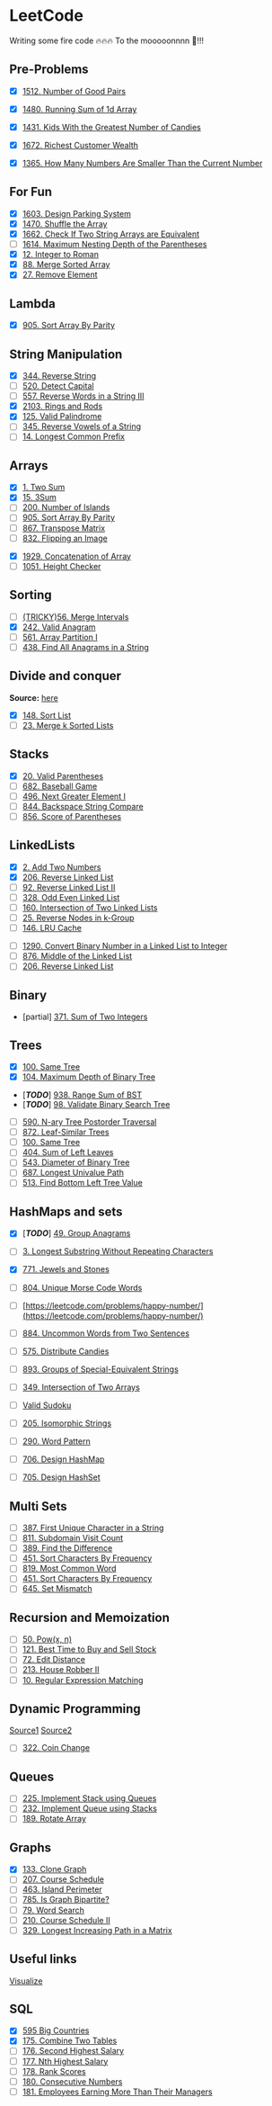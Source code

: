 # LeetCode

Writing some fire code 🔥🔥🔥 To the mooooonnnn 🚀!!!

## Pre-Problems

* [x] [1512. Number of Good Pairs](https://leetcode.com/problems/number-of-good-pairs/)
* [x] [1480. Running Sum of 1d Array](https://leetcode.com/problems/running-sum-of-1d-array/)
* [x] [1431. Kids With the Greatest Number of Candies](https://leetcode.com/problems/kids-with-the-greatest-number-of-candies/)
* [x] [1672. Richest Customer Wealth](https://leetcode.com/problems/richest-customer-wealth/)

* [x] [1365. How Many Numbers Are Smaller Than the Current Number](https://leetcode.com/problems/how-many-numbers-are-smaller-than-the-current-number/)

## For Fun

* [x] [1603. Design Parking System](https://leetcode.com/problems/design-parking-system/)
* [x] [1470. Shuffle the Array](https://leetcode.com/problems/shuffle-the-array/)
* [x] [1662. Check If Two String Arrays are Equivalent](https://leetcode.com/problems/check-if-two-string-arrays-are-equivalent/)
* [ ] [1614. Maximum Nesting Depth of the Parentheses](https://leetcode.com/problems/maximum-nesting-depth-of-the-parentheses/)
* [x] [12. Integer to Roman](https://leetcode.com/problems/integer-to-roman/description/)
* [x] [88. Merge Sorted Array](https://leetcode.com/problems/merge-sorted-array/)
* [x] [27. Remove Element](https://leetcode.com/problems/remove-element/?envType=study-plan-v2&envId=top-interview-150)

## Lambda

* [x] [905. Sort Array By Parity](https://leetcode.com/problems/sort-array-by-parity/)

## String Manipulation

* [x] [344. Reverse String](https://leetcode.com/problems/reverse-string/)
* [ ] [520. Detect Capital](https://leetcode.com/problems/detect-capital/)
* [ ] [557. Reverse Words in a String III](https://leetcode.com/problems/reverse-words-in-a-string-iii/)
* [x] [2103. Rings and Rods](https://leetcode.com/problems/rings-and-rods/)
* [x] [125. Valid Palindrome](https://leetcode.com/problems/valid-palindrome/)
* [ ] [345. Reverse Vowels of a String](https://leetcode.com/problems/reverse-vowels-of-a-string/)
* [ ] [14. Longest Common Prefix](https://leetcode.com/problems/longest-common-prefix/)

## Arrays

* [x] [1. Two Sum](https://leetcode.com/problems/two-sum/)
* [x] [15. 3Sum](https://leetcode.com/problems/3sum/submissions/)
* [ ] [200. Number of Islands](https://leetcode.com/problems/number-of-islands/)
* [ ] [905. Sort Array By Parity](https://leetcode.com/problems/sort-array-by-parity/)  
* [ ] [867. Transpose Matrix](https://leetcode.com/problems/transpose-matrix/)
* [ ] [832. Flipping an Image](https://leetcode.com/problems/flipping-an-image/)
<!-- Extra -->
* [X] [1929. Concatenation of Array](https://leetcode.com/problems/concatenation-of-array/)  
* [ ] [1051. Height Checker](https://leetcode.com/problems/height-checker/)

## Sorting

* [ ] [(TRICKY)56. Merge Intervals](https://leetcode.com/problems/merge-intervals/)
* [x] [242. Valid Anagram](https://leetcode.com/problems/valid-anagram/)
* [ ] [561. Array Partition I](https://leetcode.com/problems/array-partition-i/)
* [ ] [438. Find All Anagrams in a String](https://leetcode.com/problems/find-all-anagrams-in-a-string/)

## Divide and conquer

**Source:** [here](https://leetcode.com/explore/learn/card/recursion-ii/470/divide-and-conquer/2897/)

* [x] [148. Sort List](https://leetcode.com/problems/sort-list/)
* [ ] [23. Merge k Sorted Lists](https://leetcode.com/problems/merge-k-sorted-lists/)

## Stacks

* [x] [20. Valid Parentheses](https://leetcode.com/problems/valid-parentheses/)
* [ ] [682. Baseball Game](https://leetcode.com/problems/baseball-game/)
* [ ] [496. Next Greater Element I](https://leetcode.com/problems/next-greater-element-i/)
* [ ] [844. Backspace String Compare](https://leetcode.com/problems/backspace-string-compare/)
* [ ] [856. Score of Parentheses](https://leetcode.com/problems/score-of-parentheses/)

## LinkedLists

* [x] [2. Add Two Numbers](https://leetcode.com/problems/add-two-numbers/)
* [x] [206. Reverse Linked List](https://leetcode.com/problems/reverse-linked-list/)
* [ ] [92. Reverse Linked List II](https://leetcode.com/problems/reverse-linked-list-ii/)
* [ ] [328. Odd Even Linked List](https://leetcode.com/problems/odd-even-linked-list/)
* [ ] [160. Intersection of Two Linked Lists
](https://leetcode.com/problems/intersection-of-two-linked-lists/)
* [ ] [25. Reverse Nodes in k-Group](https://leetcode.com/problems/reverse-nodes-in-k-group/)
* [ ] [146. LRU Cache](https://leetcode.com/problems/lru-cache/)

<!-- Extra -->
* [ ] [1290. Convert Binary Number in a Linked List to Integer](https://leetcode.com/problems/convert-binary-number-in-a-linked-list-to-integer/)
* [ ] [876. Middle of the Linked List](https://leetcode.com/problems/middle-of-the-linked-list/)
* [ ] [206. Reverse Linked List](https://leetcode.com/problems/reverse-linked-list/)

## Binary  

* [partial] [371. Sum of Two Integers](https://leetcode.com/problems/sum-of-two-integers/)

## Trees

* [x] [100. Same Tree](https://leetcode.com/problems/same-tree/)
* [x] [104. Maximum Depth of Binary Tree
](https://leetcode.com/problems/maximum-depth-of-binary-tree/)
* [***TODO***] [938. Range Sum of BST](https://leetcode.com/problems/range-sum-of-bst/)
* [***TODO***] [98. Validate Binary Search Tree](https://leetcode.com/problems/validate-binary-search-tree/)
* [ ] [590. N-ary Tree Postorder Traversal](https://leetcode.com/problems/n-ary-tree-postorder-traversal/)
* [ ] [872. Leaf-Similar Trees](https://leetcode.com/problems/leaf-similar-trees/)
* [ ] [100. Same Tree](https://leetcode.com/problems/same-tree/)
* [ ] [404. Sum of Left Leaves](https://leetcode.com/problems/sum-of-left-leaves/)
* [ ] [543. Diameter of Binary Tree](https://leetcode.com/problems/diameter-of-binary-tree/)
* [ ] [687. Longest Univalue Path](https://leetcode.com/problems/longest-univalue-path/)
* [ ] [513. Find Bottom Left Tree Value](https://leetcode.com/problems/find-bottom-left-tree-value/)

## HashMaps and sets

* [X] [***TODO***] [49. Group Anagrams](https://leetcode.com/problems/group-anagrams/)
* [ ] [3. Longest Substring Without Repeating Characters](https://leetcode.com/problems/longest-substring-without-repeating-characters/)

* [x] [771. Jewels and Stones](https://leetcode.com/problems/jewels-and-stones/)
* [ ] [804. Unique Morse Code Words](https://leetcode.com/problems/unique-morse-code-words/)
* [ ] [https://leetcode.com/problems/happy-number/](https://leetcode.com/problems/happy-number/)
* [ ] [884. Uncommon Words from Two Sentences](https://leetcode.com/problems/uncommon-words-from-two-sentences/)
* [ ] [575. Distribute Candies](https://leetcode.com/problems/distribute-candies/)
* [ ] [893. Groups of Special-Equivalent Strings](https://leetcode.com/problems/groups-of-special-equivalent-strings/)
* [ ] [349. Intersection of Two Arrays](https://leetcode.com/problems/intersection-of-two-arrays/)
* [ ] [Valid Sudoku](https://leetcode.com/problems/valid-sudoku/)
* [ ] [205. Isomorphic Strings](https://leetcode.com/problems/isomorphic-strings/)
* [ ] [290. Word Pattern](https://leetcode.com/problems/word-pattern/)
* [ ] [706. Design HashMap](https://leetcode.com/problems/design-hashmap/)
* [ ] [705. Design HashSet](https://leetcode.com/problems/design-hashset/)

## Multi Sets

* [ ] [387. First Unique Character in a String](https://leetcode.com/problems/first-unique-character-in-a-string/)
* [ ] [811. Subdomain Visit Count](https://leetcode.com/problems/subdomain-visit-count/)
* [ ] [389. Find the Difference](https://leetcode.com/problems/find-the-difference/)
* [ ] [451. Sort Characters By Frequency](https://leetcode.com/problems/sort-characters-by-frequency/)
* [ ]  [819. Most Common Word](https://leetcode.com/problems/most-common-word/)
* [ ]  [451. Sort Characters By Frequency](https://leetcode.com/problems/sort-characters-by-frequency/)
* [ ]  [645. Set Mismatch](https://leetcode.com/problems/set-mismatch/)

## Recursion and Memoization

* [ ] [50. Pow(x, n)](https://leetcode.com/problems/powx-n/)
* [ ] [121. Best Time to Buy and Sell Stock](https://leetcode.com/problems/best-time-to-buy-and-sell-stock/)
* [ ] [72. Edit Distance](https://leetcode.com/problems/edit-distance/)
* [ ] [213. House Robber II](https://leetcode.com/problems/house-robber-ii/)
* [ ] [10. Regular Expression Matching](https://leetcode.com/problems/regular-expression-matching/)

## Dynamic Programming

[Source1](https://www.freecodecamp.org/news/demystifying-dynamic-programming-3efafb8d4296)
[Source2](https://hackernoon.com/dynamic-programming-python-80f944aa6e6c)

* [ ] [322. Coin Change](https://leetcode.com/problems/coin-change/)

## Queues

* [ ] [225. Implement Stack using Queues](https://leetcode.com/problems/implement-stack-using-queues/)
* [ ] [232. Implement Queue using Stacks](https://leetcode.com/problems/implement-queue-using-stacks/)
* [ ] [189. Rotate Array](https://leetcode.com/problems/rotate-array/)

## Graphs

* [x] [133. Clone Graph](https://leetcode.com/problems/clone-graph/)
* [ ] [207. Course Schedule](https://leetcode.com/problems/course-schedule/)
* [ ] [463. Island Perimeter](https://leetcode.com/problems/island-perimeter/)
* [ ] [785. Is Graph Bipartite?](https://leetcode.com/problems/is-graph-bipartite/)
* [ ] [79. Word Search](https://leetcode.com/problems/word-search/)
* [ ] [210. Course Schedule II](https://leetcode.com/problems/course-schedule-ii/)
* [ ] [329. Longest Increasing Path in a Matrix](https://leetcode.com/problems/longest-increasing-path-in-a-matrix/)

## Useful links

[Visualize](https://visualgo.net/en)

## SQL

* [x] [595 Big Countries](https://leetcode.com/problems/big-countries/)
* [x] [175. Combine Two Tables](https://leetcode.com/problems/combine-two-tables/)
* [ ] [176. Second Highest Salary](https://leetcode.com/problems/second-highest-salary/)
* [ ] [177. Nth Highest Salary](https://leetcode.com/problems/nth-highest-salary/)
* [ ] [178. Rank Scores](https://leetcode.com/problems/rank-scores/)
* [ ] [180. Consecutive Numbers](https://leetcode.com/problems/consecutive-numbers/)
* [ ] [181. Employees Earning More Than Their Managers](https://leetcode.com/problems/employees-earning-more-than-their-managers/)
